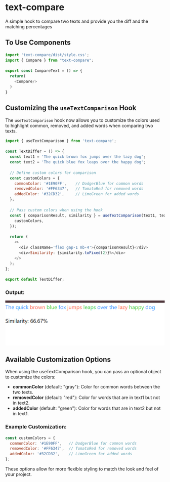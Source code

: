 # text-compare

A simple hook to compare two texts and provide you the diff and the matching percentages

## To Use Components

```js
import 'text-compare/dist/style.css';
import { Compare } from "text-compare";

export const CompareText = () => {
  return(
    <Compare/>
  )
}
```
## Customizing the `useTextComparison` Hook
The `useTextComparison` hook now allows you to customize the colors used to highlight common, removed, and added words when comparing two texts.

```js
import { useTextComparison } from 'text-compare';

const TextDiffer = () => {
  const text1 = 'The quick brown fox jumps over the lazy dog';
  const text2 = 'The quick blue fox leaps over the happy dog';

  // Define custom colors for comparison
  const customColors = {
    commonColor: '#1E90FF',    // DodgerBlue for common words
    removedColor: '#FF6347',   // TomatoRed for removed words
    addedColor: '#32CD32',     // LimeGreen for added words
  };

  // Pass custom colors when using the hook
  const { comparisonResult, similarity } = useTextComparison(text1, text2, {
    customColors,
  });

  return (
    <>
      <div className='flex gap-1 mb-4'>{comparisonResult}</div>
      <div>Similarity: {similarity.toFixed(2)}%</div>
    </>
  );
};

export default TextDiffer;

```
### Output:

![alt text](/lib/assets/custom_color.png)

## Available Customization Options
When using the useTextComparison hook, you can pass an optional object to customize the colors:

- **commonColor** (default: "gray"): Color for common words between the two texts.
- **removedColor** (default: "red"): Color for words that are in text1 but not in text2.
- **addedColor** (default: "green"): Color for words that are in text2 but not in text1.

### Example Customization:

```js
const customColors = {
  commonColor: '#1E90FF',   // DodgerBlue for common words
  removedColor: '#FF6347',  // TomatoRed for removed words
  addedColor: '#32CD32',    // LimeGreen for added words
};
```
These options allow for more flexible styling to match the look and feel of your project.